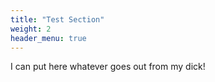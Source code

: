 ```yaml
---
title: "Test Section"
weight: 2 
header_menu: true
---
```


I can put here whatever goes out from my dick!
